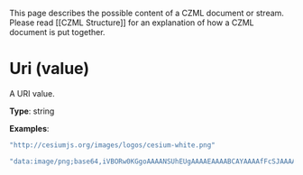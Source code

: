 This page describes the possible content of a CZML document or stream.  Please read [[CZML Structure]] for an explanation of how a CZML document is put together.

# Uri (value)

A URI value.

**Type**: string

**Examples**:

```javascript
"http://cesiumjs.org/images/logos/cesium-white.png"
```

```javascript
"data:image/png;base64,iVBORw0KGgoAAAANSUhEUgAAAAEAAAABCAYAAAAfFcSJAAAADUlEQVQIW2Nk+M/wHwAEBgIA5agATwAAAABJRU5ErkJggg=="
```

